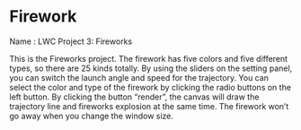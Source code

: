 # Firework


Name : LWC
Project 3: Fireworks

This is the Fireworks project. The firework has five colors and five different types, so there are 25 kinds totally. By using the sliders on the setting panel, you can switch the launch angle and speed for the trajectory. You can select the color and type of the firework by clicking the radio buttons on the left button. By clicking the button “render”, the canvas will draw the trajectory line and fireworks explosion at the same time. The firework won’t go away when you change the window size.
	

